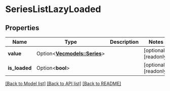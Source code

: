 # SeriesListLazyLoaded

## Properties

Name | Type | Description | Notes
------------ | ------------- | ------------- | -------------
**value** | Option<[**Vec<models::Series>**](Series.md)> |  | [optional][readonly]
**is_loaded** | Option<**bool**> |  | [optional][readonly]

[[Back to Model list]](../README.md#documentation-for-models) [[Back to API list]](../README.md#documentation-for-api-endpoints) [[Back to README]](../README.md)


